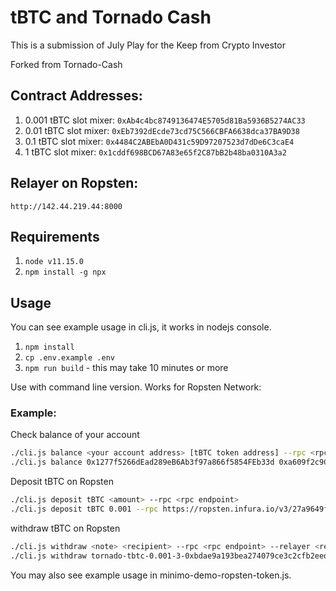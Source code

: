 # tBTC and Tornado Cash

This is a submission of July Play for the Keep from Crypto Investor

Forked from Tornado-Cash

## Contract Addresses:

1. 0.001 tBTC slot mixer: `0xAb4c4bc8749136474E5705d81Ba5936B5274AC33`
1. 0.01 tBTC slot mixer: `0xEb7392dEcde73cd75C566CBFA6638dca37BA9D38`
1. 0.1 tBTC slot mixer: `0x4484C2ABEbA0D431c59D97207523d7dDe6C3caE4`
1. 1 tBTC slot mixer: `0x1cddf698BCD67A83e65f2C87bB2b48ba0310A3a2`

## Relayer on Ropsten:

`http://142.44.219.44:8000`

## Requirements

1. `node v11.15.0`
2. `npm install -g npx`

## Usage

You can see example usage in cli.js, it works in nodejs console.

1. `npm install`
1. `cp .env.example .env`
1. `npm run build` - this may take 10 minutes or more

Use with command line version. Works for Ropsten Network:

### Example:

Check balance of your account

```bash
./cli.js balance <your account address> [tBTC token address] --rpc <rpc endpoint>
./cli.js balance 0x1277f5266dEad289eB6Ab3f97a866f5854FEb33d 0xa609f2c9C5B7873F353C15D4ef6e151D14db69CC --rpc https://ropsten.infura.io/v3/27a9649f826b4e31a83e07ae09a87448
```

Deposit tBTC on Ropsten

```bash
./cli.js deposit tBTC <amount> --rpc <rpc endpoint>
./cli.js deposit tBTC 0.001 --rpc https://ropsten.infura.io/v3/27a9649f826b4e31a83e07ae09a87448

```

withdraw tBTC on Ropsten

```bash
./cli.js withdraw <note> <recipient> --rpc <rpc endpoint> --relayer <relayer endpoint>
./cli.js withdraw tornado-tbtc-0.001-3-0xbdae9a193bea274079ce3c2cfb2eede0d03ddf5aee8d069833e616a97036af0e2747cdfbde6bf87fafb17375646e9d2528c4576fe539ce1757055f30cbcc 0x1a5D6583295d56B09a4dA797275B07cC65cfC8c3 --rpc https://ropsten.infura.io/v3/27a9649f826b4e31a83e07ae09a87448 --relayer http://142.44.219.44:8000
```

You may also see example usage in minimo-demo-ropsten-token.js.
